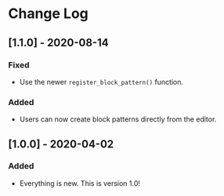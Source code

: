 # Change Log

## [1.1.0] - 2020-08-14

### Fixed

- Use the newer `register_block_pattern()` function.

### Added

- Users can now create block patterns directly from the editor.

## [1.0.0] - 2020-04-02

### Added

- Everything is new. This is version 1.0!
